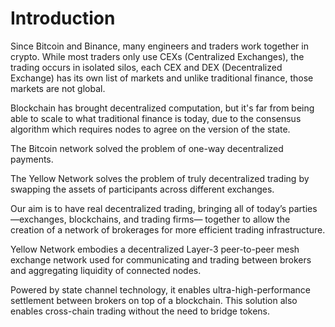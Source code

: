 # Introduction

Since Bitcoin and Binance, many engineers and traders work together in crypto. While most traders only use CEXs (Centralized Exchanges), the trading occurs in isolated silos, each CEX and DEX (Decentralized Exchange) has its own list of markets and unlike traditional finance, those markets are not global.

Blockchain has brought decentralized computation, but it's far from being able to scale to what traditional finance is today, due to the consensus algorithm which requires nodes to agree on the version of the state.

The Bitcoin network solved the problem of one-way decentralized payments.

The Yellow Network solves the problem of truly decentralized trading by swapping the assets of participants across different exchanges.

Our aim is to have real decentralized trading, bringing all of today’s parties—exchanges, blockchains, and trading firms— together to allow the creation of a network of brokerages for more efficient trading infrastructure.

Yellow Network embodies a decentralized Layer-3 peer-to-peer mesh exchange network used for communicating and trading between brokers and aggregating liquidity of connected nodes.

Powered by state channel technology, it enables ultra-high-performance settlement between brokers on top of a blockchain. This solution also enables cross-chain trading without the need to bridge tokens.
